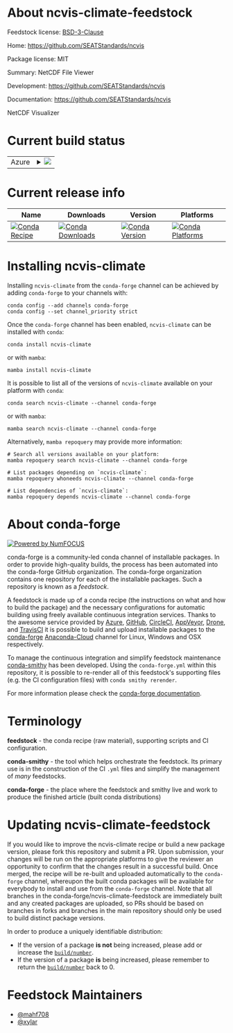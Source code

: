 About ncvis-climate-feedstock
=============================

Feedstock license: [BSD-3-Clause](https://github.com/conda-forge/ncvis-climate-feedstock/blob/main/LICENSE.txt)

Home: https://github.com/SEATStandards/ncvis

Package license: MIT

Summary: NetCDF File Viewer

Development: https://github.com/SEATStandards/ncvis

Documentation: https://github.com/SEATStandards/ncvis

NetCDF Visualizer

Current build status
====================


<table>
    
  <tr>
    <td>Azure</td>
    <td>
      <details>
        <summary>
          <a href="https://dev.azure.com/conda-forge/feedstock-builds/_build/latest?definitionId=19560&branchName=main">
            <img src="https://dev.azure.com/conda-forge/feedstock-builds/_apis/build/status/ncvis-climate-feedstock?branchName=main">
          </a>
        </summary>
        <table>
          <thead><tr><th>Variant</th><th>Status</th></tr></thead>
          <tbody><tr>
              <td>linux_64</td>
              <td>
                <a href="https://dev.azure.com/conda-forge/feedstock-builds/_build/latest?definitionId=19560&branchName=main">
                  <img src="https://dev.azure.com/conda-forge/feedstock-builds/_apis/build/status/ncvis-climate-feedstock?branchName=main&jobName=linux&configuration=linux%20linux_64_" alt="variant">
                </a>
              </td>
            </tr><tr>
              <td>osx_64</td>
              <td>
                <a href="https://dev.azure.com/conda-forge/feedstock-builds/_build/latest?definitionId=19560&branchName=main">
                  <img src="https://dev.azure.com/conda-forge/feedstock-builds/_apis/build/status/ncvis-climate-feedstock?branchName=main&jobName=osx&configuration=osx%20osx_64_" alt="variant">
                </a>
              </td>
            </tr><tr>
              <td>osx_arm64</td>
              <td>
                <a href="https://dev.azure.com/conda-forge/feedstock-builds/_build/latest?definitionId=19560&branchName=main">
                  <img src="https://dev.azure.com/conda-forge/feedstock-builds/_apis/build/status/ncvis-climate-feedstock?branchName=main&jobName=osx&configuration=osx%20osx_arm64_" alt="variant">
                </a>
              </td>
            </tr>
          </tbody>
        </table>
      </details>
    </td>
  </tr>
</table>

Current release info
====================

| Name | Downloads | Version | Platforms |
| --- | --- | --- | --- |
| [![Conda Recipe](https://img.shields.io/badge/recipe-ncvis--climate-green.svg)](https://anaconda.org/conda-forge/ncvis-climate) | [![Conda Downloads](https://img.shields.io/conda/dn/conda-forge/ncvis-climate.svg)](https://anaconda.org/conda-forge/ncvis-climate) | [![Conda Version](https://img.shields.io/conda/vn/conda-forge/ncvis-climate.svg)](https://anaconda.org/conda-forge/ncvis-climate) | [![Conda Platforms](https://img.shields.io/conda/pn/conda-forge/ncvis-climate.svg)](https://anaconda.org/conda-forge/ncvis-climate) |

Installing ncvis-climate
========================

Installing `ncvis-climate` from the `conda-forge` channel can be achieved by adding `conda-forge` to your channels with:

```
conda config --add channels conda-forge
conda config --set channel_priority strict
```

Once the `conda-forge` channel has been enabled, `ncvis-climate` can be installed with `conda`:

```
conda install ncvis-climate
```

or with `mamba`:

```
mamba install ncvis-climate
```

It is possible to list all of the versions of `ncvis-climate` available on your platform with `conda`:

```
conda search ncvis-climate --channel conda-forge
```

or with `mamba`:

```
mamba search ncvis-climate --channel conda-forge
```

Alternatively, `mamba repoquery` may provide more information:

```
# Search all versions available on your platform:
mamba repoquery search ncvis-climate --channel conda-forge

# List packages depending on `ncvis-climate`:
mamba repoquery whoneeds ncvis-climate --channel conda-forge

# List dependencies of `ncvis-climate`:
mamba repoquery depends ncvis-climate --channel conda-forge
```


About conda-forge
=================

[![Powered by
NumFOCUS](https://img.shields.io/badge/powered%20by-NumFOCUS-orange.svg?style=flat&colorA=E1523D&colorB=007D8A)](https://numfocus.org)

conda-forge is a community-led conda channel of installable packages.
In order to provide high-quality builds, the process has been automated into the
conda-forge GitHub organization. The conda-forge organization contains one repository
for each of the installable packages. Such a repository is known as a *feedstock*.

A feedstock is made up of a conda recipe (the instructions on what and how to build
the package) and the necessary configurations for automatic building using freely
available continuous integration services. Thanks to the awesome service provided by
[Azure](https://azure.microsoft.com/en-us/services/devops/), [GitHub](https://github.com/),
[CircleCI](https://circleci.com/), [AppVeyor](https://www.appveyor.com/),
[Drone](https://cloud.drone.io/welcome), and [TravisCI](https://travis-ci.com/)
it is possible to build and upload installable packages to the
[conda-forge](https://anaconda.org/conda-forge) [Anaconda-Cloud](https://anaconda.org/)
channel for Linux, Windows and OSX respectively.

To manage the continuous integration and simplify feedstock maintenance
[conda-smithy](https://github.com/conda-forge/conda-smithy) has been developed.
Using the ``conda-forge.yml`` within this repository, it is possible to re-render all of
this feedstock's supporting files (e.g. the CI configuration files) with ``conda smithy rerender``.

For more information please check the [conda-forge documentation](https://conda-forge.org/docs/).

Terminology
===========

**feedstock** - the conda recipe (raw material), supporting scripts and CI configuration.

**conda-smithy** - the tool which helps orchestrate the feedstock.
                   Its primary use is in the construction of the CI ``.yml`` files
                   and simplify the management of *many* feedstocks.

**conda-forge** - the place where the feedstock and smithy live and work to
                  produce the finished article (built conda distributions)


Updating ncvis-climate-feedstock
================================

If you would like to improve the ncvis-climate recipe or build a new
package version, please fork this repository and submit a PR. Upon submission,
your changes will be run on the appropriate platforms to give the reviewer an
opportunity to confirm that the changes result in a successful build. Once
merged, the recipe will be re-built and uploaded automatically to the
`conda-forge` channel, whereupon the built conda packages will be available for
everybody to install and use from the `conda-forge` channel.
Note that all branches in the conda-forge/ncvis-climate-feedstock are
immediately built and any created packages are uploaded, so PRs should be based
on branches in forks and branches in the main repository should only be used to
build distinct package versions.

In order to produce a uniquely identifiable distribution:
 * If the version of a package **is not** being increased, please add or increase
   the [``build/number``](https://docs.conda.io/projects/conda-build/en/latest/resources/define-metadata.html#build-number-and-string).
 * If the version of a package **is** being increased, please remember to return
   the [``build/number``](https://docs.conda.io/projects/conda-build/en/latest/resources/define-metadata.html#build-number-and-string)
   back to 0.

Feedstock Maintainers
=====================

* [@mahf708](https://github.com/mahf708/)
* [@xylar](https://github.com/xylar/)

